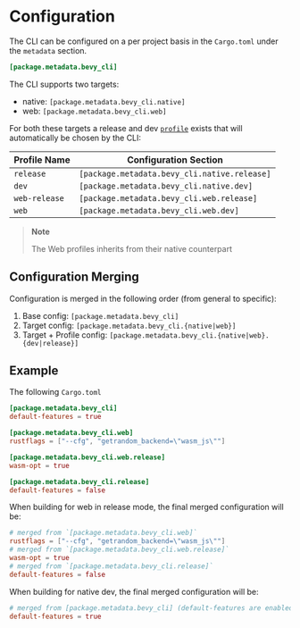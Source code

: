 # Configuration

The CLI can be configured on a per project basis in the `Cargo.toml` under the `metadata` section.

```toml
[package.metadata.bevy_cli]
```

The CLI supports two targets:

- native: `[package.metadata.bevy_cli.native]`
- web: `[package.metadata.bevy_cli.web]`

For both these targets a release and dev [`profile`] exists that will automatically be chosen by the CLI:

| **Profile Name**         | **Configuration Section**                          |
|--------------------------|----------------------------------------------------|
| `release`                | `[package.metadata.bevy_cli.native.release]`       |
| `dev`                    | `[package.metadata.bevy_cli.native.dev]`           |
| `web-release`            | `[package.metadata.bevy_cli.web.release]`          |
| `web`                    | `[package.metadata.bevy_cli.web.dev]`              |

> **Note**
>
> The Web profiles inherits from their native counterpart

## Configuration Merging

Configuration is merged in the following order (from general to specific):

1. Base config: `[package.metadata.bevy_cli]`
2. Target config: `[package.metadata.bevy_cli.{native|web}]`
3. Target + Profile config: `[package.metadata.bevy_cli.{native|web}.{dev|release}]`

## Example

The following `Cargo.toml`

```toml
[package.metadata.bevy_cli]
default-features = true

[package.metadata.bevy_cli.web]
rustflags = ["--cfg", "getrandom_backend=\"wasm_js\""]

[package.metadata.bevy_cli.web.release]
wasm-opt = true

[package.metadata.bevy_cli.release]
default-features = false
```
When building for web in release mode, the final merged configuration will be:

```toml
# merged from `[package.metadata.bevy_cli.web]`
rustflags = ["--cfg", "getrandom_backend=\"wasm_js\""]
# merged from `[package.metadata.bevy_cli.web.release]`
wasm-opt = true
# merged from `[package.metadata.bevy_cli.release]`
default-features = false
```

When building for native dev, the final merged configuration will be:

```toml
# merged from [package.metadata.bevy_cli] (default-features are enabled by default if not explicitly turned off)
default-features = true
```

[`profile`]: https://doc.rust-lang.org/cargo/reference/profiles.html

